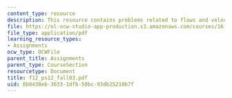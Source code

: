 ```yaml
---
content_type: resource
description: This resource contains problems related to flows and velocity fields.
file: https://ol-ocw-studio-app-production.s3.amazonaws.com/courses/16-01-unified-engineering-i-ii-iii-iv-fall-2005-spring-2006/8b0438eb36331dfb50bc93db25210b7f_f12_ps12_fall03.pdf
file_type: application/pdf
learning_resource_types:
- Assignments
ocw_type: OCWFile
parent_title: Assignments
parent_type: CourseSection
resourcetype: Document
title: f12_ps12_fall03.pdf
uid: 8b0438eb-3633-1dfb-50bc-93db25210b7f
---
```

